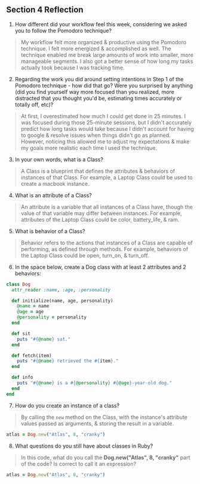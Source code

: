 ## Section 4 Reflection

1. How different did your workflow feel this week, considering we asked you to follow the Pomodoro technique?

  > My workflow felt more organized & productive using the Pomodoro technique. I felt more energized & accomplished as well. The technique enabled me break large amounts of work into smaller, more manageable segments. I also got a better sense of how long my tasks actually took because I was tracking time.

2. Regarding the work you did around setting intentions in Step 1 of the Pomodoro technique - how did that go? Were you surprised by anything (did you find yourself way more focused than you realized, more distracted that you thought you'd be, estimating times accurately or totally off, etc)?

  > At first, I overestimated how much I could get done in 25 minutes. I was focused during those 25-minute sessions, but I didn't accurately predict how long tasks would take because I didn't account for having to google & resolve issues when things didn't go as planned. However, noticing this allowed me to adjust my expectations & make my goals more realistic each time I used the technique.

3. In your own words, what is a Class?
  > A Class is a blueprint that defines the attributes & behaviors of instances of that Class. For example, a Laptop Class could be used to create a macbook instance.

4. What is an attribute of a Class?
  > An attribute is a variable that all instances of a Class have, though the value of that variable may differ between instances. For example, attributes of the Laptop Class could be color, battery_life, & ram.  

5. What is behavior of a Class?
  > Behavior refers to the actions that instances of a Class are capable of performing, as defined through methods. For example, behaviors of the Laptop Class could be open, turn_on, & turn_off.

6. In the space below, create a Dog class with at least 2 attributes and 2 behaviors:

```rb
class Dog
  attr_reader :name, :age, :personality

  def initialize(name, age, personality)
    @name = name
    @age = age
    @personality = personality
  end

  def sit
    puts "#{@name} sat."
  end

  def fetch(item)
    puts "#{@name} retrieved the #{item}."
  end

  def info
    puts "#{@name} is a #{@personality} #{@age}-year-old dog."
  end
end
```

7. How do you create an instance of a class?

  > By calling the `new` method on the Class, with the instance's attribute values passed as arguments, & storing the result in a variable.

  ```ruby
  atlas = Dog.new("Atlas", 8, "cranky")
  ```

8. What questions do you still have about classes in Ruby?

  > In this code, what do you call the **Dog.new("Atlas", 8, "cranky"** part of the code? Is correct to call it an expression?

  ```ruby
  atlas = Dog.new("Atlas", 8, "cranky")
  ```
